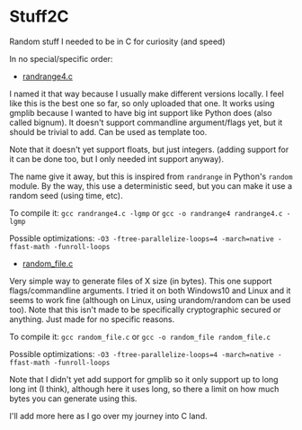 # Stuff2C
Random stuff I needed to be in C for curiosity (and speed)

In no special/specific order:

- [randrange4.c](https://github.com/secemp9/Stuff2C/blob/main/randrange4.c)

I named it that way because I usually make different versions locally. I feel like this is the best one so far, so only uploaded that one.
It works using gmplib because I wanted to have big int support like Python does (also called bignum). It doesn't support commandline argument/flags yet, but it should be trivial to add. Can be used as template too.

Note that it doesn't yet support floats, but just integers. (adding support for it can be done too, but I only needed int support anyway).

The name give it away, but this is inspired from `randrange` in Python's `random` module. By the way, this use a deterministic seed, but you can make it use a random seed (using time, etc).

To compile it: `gcc randrange4.c -lgmp` or `gcc -o randrange4 randrange4.c -lgmp`

Possible optimizations: `-O3 -ftree-parallelize-loops=4 -march=native -ffast-math -funroll-loops`

- [random_file.c](https://github.com/secemp9/Stuff2C/blob/main/random_file.c)

Very simple way to generate files of X size (in bytes). This one support flags/commandline arguments. I tried it on both Windows10 and Linux and it seems to work fine (although on Linux, using urandom/random can be used too). Note that this isn't made to be specifically cryptographic secured or anything. Just made for no specific reasons.

To compile it: `gcc random_file.c` or `gcc -o random_file random_file.c`

Possible optimizations: `-O3 -ftree-parallelize-loops=4 -march=native -ffast-math -funroll-loops`

Note that I didn't yet add support for gmplib so it only support up to long long int (I think), although here it uses long, so there a limit on how much bytes you can generate using this.


I'll add more here as I go over my journey into C land.
